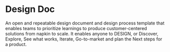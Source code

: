 # Design Doc

An open and repeatable design document and design process template that enables teams to prioritize learnings to produce customer-centered solutions from napkin to scale. It enables anyone to DESIGN, or Discover, Explore, See what works, Iterate, Go-to-market and plan the Next steps for a product.

